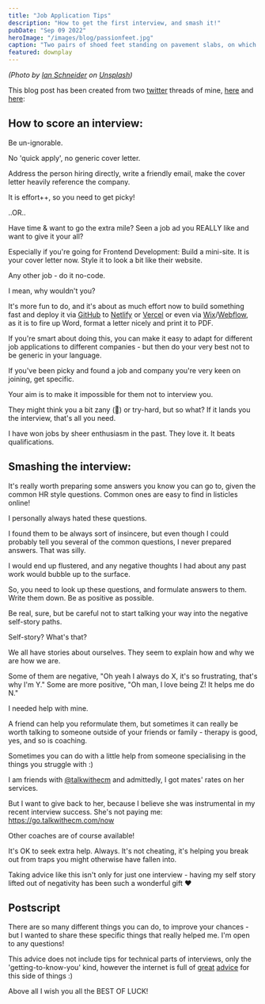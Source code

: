 ```yaml
---
title: "Job Application Tips"
description: "How to get the first interview, and smash it!"
pubDate: "Sep 09 2022"
heroImage: "/images/blog/passionfeet.jpg"
caption: "Two pairs of shoed feet standing on pavement slabs, on which the words PASSION LED US HERE are painted in red."
featured: downplay
---
```


_(Photo by [Ian Schneider](https://unsplash.com/ja/@goian?utm_source=unsplash&utm_medium=referral&utm_content=creditCopyText) on [Unsplash](https://unsplash.com/s/photos/job-application?utm_source=unsplash&utm_medium=referral&utm_content=creditCopyText))_

This blog post has been created from two [twitter](https://twitter.com/sarajoydev) threads of mine, [here](https://twitter.com/sarajoydev/status/1552585642177183744) and [here](https://twitter.com/sarajoydev/status/1552977575756136449):

## How to score an interview:

Be un-ignorable.

No 'quick apply', no generic cover letter.

Address the person hiring directly, write a friendly email, make the cover letter heavily reference the company.

It is effort++, so you need to get picky!

..OR..

Have time & want to go the extra mile? Seen a job ad you REALLY like and want to give it your all?

Especially if you're going for Frontend Development: Build a mini-site. It is your cover letter now. Style it to look a bit like their website.

Any other job - do it no-code.

I mean, why wouldn't you?

It's more fun to do, and it's about as much effort now to build something fast and deploy it via [GitHub](https://github.com/) to [Netlify](https://netlify.com/) or [Vercel](https://vercel.com/) or even via [Wix](https://www.wix.com/)/[Webflow](https://webflow.com/), as it is to fire up Word, format a letter nicely and print it to PDF.

If you're smart about doing this, you can make it easy to adapt for different job applications to different companies - but then do your very best not to be generic in your language.

If you've been picky and found a job and company you're very keen on joining, get specific.

Your aim is to make it impossible for them not to interview you.

They might think you a bit zany (🤪) or try-hard, but so what? If it lands you the interview, that's all you need.

I have won jobs by sheer enthusiasm in the past. They love it. It beats qualifications.

## Smashing the interview:

It's really worth preparing some answers you know you can go to, given the common HR style questions. Common ones are easy to find in listicles online!

I personally always hated these questions.

I found them to be always sort of insincere, but even though I could probably tell you several of the common questions, I never prepared answers. That was silly.

I would end up flustered, and any negative thoughts I had about any past work would bubble up to the surface.

So, you need to look up these questions, and formulate answers to them. Write them down. Be as positive as possible.

Be real, sure, but be careful not to start talking your way into the negative self-story paths.

Self-story? What's that?

We all have stories about ourselves. They seem to explain how and why we are how we are.

Some of them are negative, "Oh yeah I always do X, it's so frustrating, that's why I'm Y." Some are more positive, "Oh man, I love being Z! It helps me do N."

I needed help with mine.

A friend can help you reformulate them, but sometimes it can really be worth talking to someone outside of your friends or family - therapy is good, yes, and so is coaching.

Sometimes you can do with a little help from someone specialising in the things you struggle with :)

I am friends with [@talkwithecm](https://twitter.com/talkwithecm) and admittedly, I got mates' rates on her services.

But I want to give back to her, because I believe she was instrumental in my recent interview success. She's not paying me: https://go.talkwithecm.com/now

Other coaches are of course available!

It's OK to seek extra help. Always. It's not cheating, it's helping you break out from traps you might otherwise have fallen into.

Taking advice like this isn't only for just one interview - having my self story lifted out of negativity has been such a wonderful gift ❤️

## Postscript

There are so many different things you can do, to improve your chances - but I wanted to share these specific things that really helped me. I'm open to any questions!

This advice does not include tips for technical parts of interviews, only the 'getting-to-know-you' kind, however the internet is full of [great](https://learntocodewith.me/posts/technical-interview/) [advice](https://www.freecodecamp.org/news/what-i-learned-from-doing-60-technical-interviews-in-30-days/) for this side of things :)

Above all I wish you all the BEST OF LUCK!